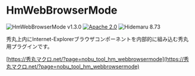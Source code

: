 # HmWebBrowserMode

![HmWebBrowserMode v1.3.0](https://img.shields.io/badge/HmWebBrowserMode-v1.3.0-6479ff.svg)
[![Apache 2.0](https://img.shields.io/badge/license-Apache_2.0-blue.svg?style=flat)](LICENSE)
![Hidemaru 8.73](https://img.shields.io/badge/Hidemaru-v8.73-6479ff.svg)

秀丸上内にInternet-Explorerブラウザコンポーネントを内部的に組み込む秀丸用プラグインです。

[https://秀丸マクロ.net/?page=nobu_tool_hm_webbrowsermode](https://秀丸マクロ.net/?page=nobu_tool_hm_webbrowsermode)